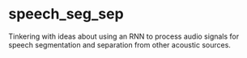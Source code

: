 # speech_seg_sep
Tinkering with ideas about using an RNN to process audio signals for speech segmentation and separation from other acoustic sources.
